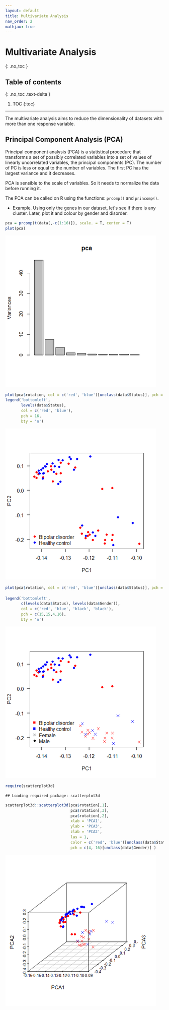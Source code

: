 ```yaml
---
layout: default
title: Multivariate Analysis
nav_order: 2
mathjax: true
---
```


# Multivariate Analysis
{: .no_toc }


## Table of contents
{: .no_toc .text-delta }

1. TOC
{:toc}

---

The multivariate analysis aims to reduce the dimensionality of datasets with more than one response variable.

## Principal Component Analysis (PCA)
Principal component analysis (PCA) is a statistical procedure that transforms a set of possibly correlated variables into a set of values of linearly uncorrelated variables, the principal components (PC). The number of PC is less or equal to the number of variables. The first PC has the largest variance and it decreases.

PCA is sensible to the scale of variables. So it needs to normalize the data before running it.

The PCA can be called on R using the functions: `prcomp()` and `princomp()`.

* Example. Using only the genes in our dataset, let's see if there is any cluster. Later, plot it and colour by gender and disorder.


```r
pca = prcomp(t(data[,-c(1:16)]), scale. = T, center = T)
plot(pca)
```

![](figure-html/unnamed-chunk-68-1.png)<!-- -->

```r
plot(pca$rotation, col = c('red', 'blue')[unclass(data$Status)], pch = 16, las = 1)
legend('bottomleft', 
       levels(data$Status), 
       col = c('red', 'blue'), 
       pch = 16, 
       bty = 'n')
```

![](figure-html/unnamed-chunk-68-2.png)<!-- -->

```r
plot(pca$rotation, col = c('red', 'blue')[unclass(data$Status)], pch = c(4, 16)[unclass(data$Gender)], las = 1)

legend('bottomleft', 
       c(levels(data$Status), levels(data$Gender)), 
       col = c('red', 'blue', 'black', 'black'), 
       pch = c(15,15,4,16), 
       bty = 'n')
```

![](figure-html/unnamed-chunk-68-3.png)<!-- -->

```r
require(scatterplot3d)
```

```
## Loading required package: scatterplot3d
```

```r
scatterplot3d::scatterplot3d(pca$rotation[,1], 
                             pca$rotation[,3],
                             pca$rotation[,2],
                             xlab = 'PCA1', 
                             ylab = 'PCA3', 
                             zlab = 'PCA2', 
                             las = 1, 
                             color = c('red', 'blue')[unclass(data$Status)], 
                             pch = c(4, 16)[unclass(data$Gender)] )
```

![](figure-html/unnamed-chunk-68-4.png)<!-- -->



